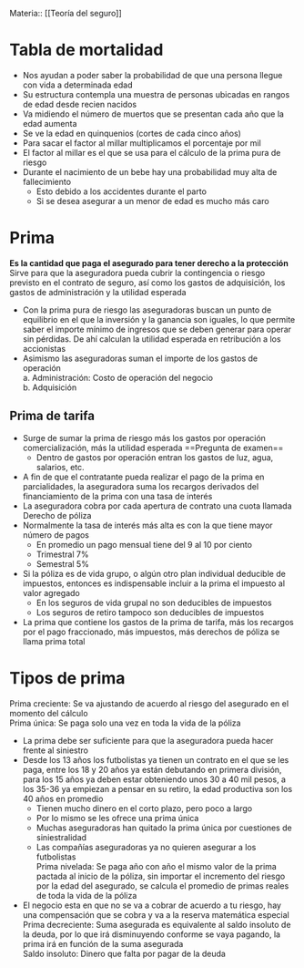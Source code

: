 Materia:: [[Teoría del seguro]]

# Tabla de mortalidad

- Nos ayudan a poder saber la probabilidad de que una persona llegue con vida a determinada edad
- Su estructura contempla una muestra de personas ubicadas en rangos de edad desde recien nacidos
- Va midiendo el número de muertos que se presentan cada año que la edad aumenta
- Se ve la edad en quinquenios (cortes de cada cinco años)
- Para sacar el factor al millar multiplicamos el porcentaje por mil
- El factor al millar es el que se usa para el cálculo de la prima pura de riesgo
- Durante el nacimiento de un bebe hay una probabilidad muy alta de fallecimiento
    - Esto debido a los accidentes durante el parto
    - Si se desea asegurar a un menor de edad es mucho más caro

# Prima

**Es la cantidad que paga el asegurado para tener derecho a la protección**  
Sirve para que la aseguradora pueda cubrir la contingencia o riesgo previsto en el contrato de seguro, así como los gastos de adquisición, los gastos de administración y la utilidad esperada

- Con la prima pura de riesgo las aseguradoras buscan un punto de equilibrio en el que la inversión y la ganancia son iguales, lo que permite saber el importe mínimo de ingresos que se deben generar para operar sin pérdidas. De ahí calculan la utilidad esperada en retribución a los accionistas
- Asimismo las aseguradoras suman el importe de los gastos de operación  
    a. Administración: Costo de operación del negocio  
    b. Adquisición

## Prima de tarifa

- Surge de sumar la prima de riesgo más los gastos por operación comercialización, más la utilidad esperada ==Pregunta de examen==
    - Dentro de gastos por operación entran los gastos de luz, agua, salarios, etc.
- A fin de que el contratante pueda realizar el pago de la prima en parcialidades, la aseguradora suma los recargos derivados del financiamiento de la prima con una tasa de interés
- La aseguradora cobra por cada apertura de contrato una cuota llamada Derecho de póliza
- Normalmente la tasa de interés más alta es con la que tiene mayor número de pagos
    - En promedio un pago mensual tiene del 9 al 10 por ciento
    - Trimestral 7%
    - Semestral 5%
- Si la póliza es de vida grupo, o algún otro plan individual deducible de impuestos, entonces es indispensable incluir a la prima el impuesto al valor agregado
    - En los seguros de vida grupal no son deducibles de impuestos
    - Los seguros de retiro tampoco son deducibles de impuestos
- La prima que contiene los gastos de la prima de tarifa, más los recargos por el pago fraccionado, más impuestos, más derechos de póliza se llama prima total

# Tipos de prima

Prima creciente: Se va ajustando de acuerdo al riesgo del asegurado en el momento del cálculo  
Prima única: Se paga solo una vez en toda la vida de la póliza

- La prima debe ser suficiente para que la aseguradora pueda hacer frente al siniestro
- Desde los 13 años los futbolistas ya tienen un contrato en el que se les paga, entre los 18 y 20 años ya están debutando en primera división, para los 15 años ya deben estar obteniendo unos 30 a 40 mil pesos, a los 35-36 ya empiezan a pensar en su retiro, la edad productiva son los 40 años en promedio
    - Tienen mucho dinero en el corto plazo, pero poco a largo
    - Por lo mismo se les ofrece una prima única
    - Muchas aseguradoras han quitado la prima única por cuestiones de siniestralidad
    - Las compañías aseguradoras ya no quieren asegurar a los futbolistas  
        Prima nivelada: Se paga año con año el mismo valor de la prima pactada al inicio de la póliza, sin importar el incremento del riesgo por la edad del asegurado, se calcula el promedio de primas reales de toda la vida de la póliza
- El negocio esta en que no se va a cobrar de acuerdo a tu riesgo, hay una compensación que se cobra y va a la reserva matemática especial  
    Prima decreciente: Suma asegurada es equivalente al saldo insoluto de la deuda, por lo que irá disminuyendo conforme se vaya pagando, la prima irá en función de la suma asegurada  
    Saldo insoluto: Dinero que falta por pagar de la deuda
	
	

	
	